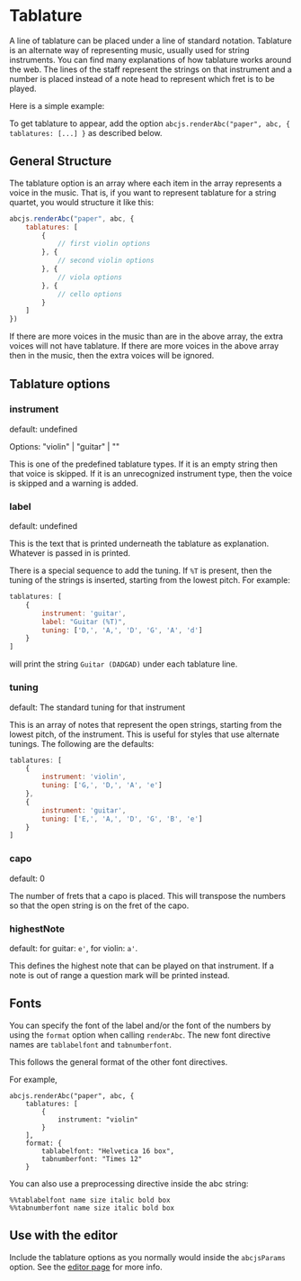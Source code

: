 # Tablature

A line of tablature can be placed under a line of standard notation. Tablature is an alternate way
of representing music, usually used for string instruments. You can find many explanations of
how tablature works around the web. The lines of the staff represent the strings on that
instrument and a number is placed instead of a note head to represent which fret is to be played.

Here is a simple example:

<show-and-render-abc abc="X:1\n T: Cooley's\n M: 4/4\n L: 1/8\n R: reel\n K: G\n |:D2|EB{c}BA B2 EB|~B2 AB dBAG|FDAD BDAD|FDAD dAFD|\n" :options="{tablature: 'violin'}">
</show-and-render-abc>

To get tablature to appear, add the option `abcjs.renderAbc("paper", abc, { tablatures: [...] }` as described below.

## General Structure

The tablature option is an array where each item in the array represents a voice in the music. That is,
if you want to represent tablature for a string quartet, you would structure it like this:
```javascript
abcjs.renderAbc("paper", abc, {
	tablatures: [
		{
			// first violin options
		}, {
			// second violin options
		}, {
			// viola options
		}, {
			// cello options
		}
	]
})
```
If there are more voices in the music than are in the above array, the extra voices will not have tablature. If there
are more voices in the above array then in the music, then the extra voices will be ignored.

## Tablature options

### instrument
default: undefined

Options: "violin" | "guitar" | ""

This is one of the predefined tablature types. If it is an empty string then that voice is skipped.
If it is an unrecognized instrument type, then the voice is skipped and a warning is added.

### label
default: undefined

This is the text that is printed underneath the tablature as explanation. Whatever is passed in is printed.

There is a special sequence to add the tuning. If `%T` is present, then the tuning of the strings is inserted, starting
from the lowest pitch. For example:
```javascript
tablatures: [
	{
		instrument: 'guitar',
		label: "Guitar (%T)",
		tuning: ['D,', 'A,', 'D', 'G', 'A', 'd']
	}
]
```
will print the string `Guitar (DADGAD)` under each tablature line.


### tuning
default: The standard tuning for that instrument

This is an array of notes that represent the open strings, starting from the lowest pitch,
of the instrument. This is useful for styles that use alternate tunings. The following are the
defaults:

```javascript
tablatures: [
	{
		instrument: 'violin',
		tuning: ['G,', 'D,', 'A', 'e']
	},
	{
		instrument: 'guitar',
		tuning: ['E,', 'A,', 'D', 'G', 'B', 'e']
	}
]
```

### capo
default: 0

The number of frets that a capo is placed. This will transpose the numbers so that the open
string is on the fret of the capo.

### highestNote
default: for guitar: `e'`, for violin: `a'`.

This defines the highest note that can be played on that instrument. If a note is out of range a question mark will be printed instead.

## Fonts

You can specify the font of the label and/or the font of the numbers by using the `format` option
when calling `renderAbc`. The new font directive names are `tablabelfont` and `tabnumberfont`.

This follows the general format of the other font directives.

For example,

```
abcjs.renderAbc("paper", abc, {
	tablatures: [
		{
			instrument: "violin"
		}
    ],
    format: {
        tablabelfont: "Helvetica 16 box",
        tabnumberfont: "Times 12"
    }
```


You can also use a preprocessing directive inside the abc string:

```
%%tablabelfont name size italic bold box
%%tabnumberfont name size italic bold box
```

## Use with the editor

Include the tablature options as you normally would inside the `abcjsParams` option. See the [editor page](../interactive/interactive-editor.md) for more info.
